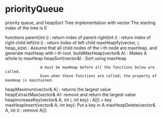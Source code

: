 # priorityQueue
priority queue, and heapSort
Tree implementation with vector
The starting index of the tree is 0

functions
  parent(int i) : return index of parent
  right(int i) : return index of right child
  left(int i) : return index of left child
  maxHeapify(vector, i, heap_size) : Assume that all child nodes of the i-th node are maxHeap, 
                                     and generate maxHeap with i-th root.
  buildMaxHeap(vector<int>& A) : Makes A whole to maxHeap
  heapSort(vector<int>&) : Sort using maxHeap
  
  
  
                    A must be maxHeap before all the functions below are called.
                    Even when these functions are called, the property of maxHeap is maintained.
  heapMaximum(vector<int>& A) : returns the largest value
  heapExtractMax(vector<int>& A): remove and return the largest value
  heapIncreaseKey(vector<int>& A, int i, int key) : A[i] = key
  maxHeapInsert(vector<int>& A, int key): Put a key in A
  maxHeapDelete(vector<int>& A, int i) : remove A[i]
